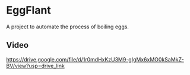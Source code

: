 # EggFlant
A project to automate the process of boiling eggs.

## Video
https://drive.google.com/file/d/1r0mdHxKzU3M9-gIgMx6xMO0kSaMkZ-BV/view?usp=drive_link

